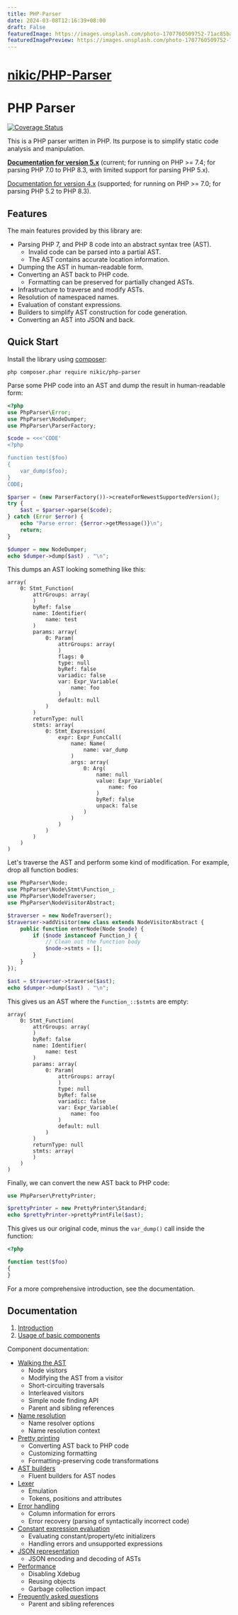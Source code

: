 ```yaml
---
title: PHP-Parser
date: 2024-03-08T12:16:39+08:00
draft: False
featuredImage: https://images.unsplash.com/photo-1707760509752-71ac85ba8b68?ixid=M3w0NjAwMjJ8MHwxfHJhbmRvbXx8fHx8fHx8fDE3MDk4NzEzMjF8&ixlib=rb-4.0.3
featuredImagePreview: https://images.unsplash.com/photo-1707760509752-71ac85ba8b68?ixid=M3w0NjAwMjJ8MHwxfHJhbmRvbXx8fHx8fHx8fDE3MDk4NzEzMjF8&ixlib=rb-4.0.3
---
```


# [nikic/PHP-Parser](https://github.com/nikic/PHP-Parser)

PHP Parser
==========

[![Coverage Status](https://coveralls.io/repos/github/nikic/PHP-Parser/badge.svg?branch=master)](https://coveralls.io/github/nikic/PHP-Parser?branch=master)

This is a PHP parser written in PHP. Its purpose is to simplify static code analysis and
manipulation.

[**Documentation for version 5.x**][doc_master] (current; for running on PHP >= 7.4; for parsing PHP 7.0 to PHP 8.3, with limited support for parsing PHP 5.x).

[Documentation for version 4.x][doc_4_x] (supported; for running on PHP >= 7.0; for parsing PHP 5.2 to PHP 8.3).

Features
--------

The main features provided by this library are:

 * Parsing PHP 7, and PHP 8 code into an abstract syntax tree (AST).
   * Invalid code can be parsed into a partial AST.
   * The AST contains accurate location information.
 * Dumping the AST in human-readable form.
 * Converting an AST back to PHP code.
   * Formatting can be preserved for partially changed ASTs.
 * Infrastructure to traverse and modify ASTs.
 * Resolution of namespaced names.
 * Evaluation of constant expressions.
 * Builders to simplify AST construction for code generation.
 * Converting an AST into JSON and back.

Quick Start
-----------

Install the library using [composer](https://getcomposer.org):

    php composer.phar require nikic/php-parser

Parse some PHP code into an AST and dump the result in human-readable form:

```php
<?php
use PhpParser\Error;
use PhpParser\NodeDumper;
use PhpParser\ParserFactory;

$code = <<<'CODE'
<?php

function test($foo)
{
    var_dump($foo);
}
CODE;

$parser = (new ParserFactory())->createForNewestSupportedVersion();
try {
    $ast = $parser->parse($code);
} catch (Error $error) {
    echo "Parse error: {$error->getMessage()}\n";
    return;
}

$dumper = new NodeDumper;
echo $dumper->dump($ast) . "\n";
```

This dumps an AST looking something like this:

```
array(
    0: Stmt_Function(
        attrGroups: array(
        )
        byRef: false
        name: Identifier(
            name: test
        )
        params: array(
            0: Param(
                attrGroups: array(
                )
                flags: 0
                type: null
                byRef: false
                variadic: false
                var: Expr_Variable(
                    name: foo
                )
                default: null
            )
        )
        returnType: null
        stmts: array(
            0: Stmt_Expression(
                expr: Expr_FuncCall(
                    name: Name(
                        name: var_dump
                    )
                    args: array(
                        0: Arg(
                            name: null
                            value: Expr_Variable(
                                name: foo
                            )
                            byRef: false
                            unpack: false
                        )
                    )
                )
            )
        )
    )
)
```

Let's traverse the AST and perform some kind of modification. For example, drop all function bodies:

```php
use PhpParser\Node;
use PhpParser\Node\Stmt\Function_;
use PhpParser\NodeTraverser;
use PhpParser\NodeVisitorAbstract;

$traverser = new NodeTraverser();
$traverser->addVisitor(new class extends NodeVisitorAbstract {
    public function enterNode(Node $node) {
        if ($node instanceof Function_) {
            // Clean out the function body
            $node->stmts = [];
        }
    }
});

$ast = $traverser->traverse($ast);
echo $dumper->dump($ast) . "\n";
```

This gives us an AST where the `Function_::$stmts` are empty:

```
array(
    0: Stmt_Function(
        attrGroups: array(
        )
        byRef: false
        name: Identifier(
            name: test
        )
        params: array(
            0: Param(
                attrGroups: array(
                )
                type: null
                byRef: false
                variadic: false
                var: Expr_Variable(
                    name: foo
                )
                default: null
            )
        )
        returnType: null
        stmts: array(
        )
    )
)
```

Finally, we can convert the new AST back to PHP code:

```php
use PhpParser\PrettyPrinter;

$prettyPrinter = new PrettyPrinter\Standard;
echo $prettyPrinter->prettyPrintFile($ast);
```

This gives us our original code, minus the `var_dump()` call inside the function:

```php
<?php

function test($foo)
{
}
```

For a more comprehensive introduction, see the documentation.

Documentation
-------------

 1. [Introduction](doc/0_Introduction.markdown)
 2. [Usage of basic components](doc/2_Usage_of_basic_components.markdown)

Component documentation:

 * [Walking the AST](doc/component/Walking_the_AST.markdown)
   * Node visitors
   * Modifying the AST from a visitor
   * Short-circuiting traversals
   * Interleaved visitors
   * Simple node finding API
   * Parent and sibling references
 * [Name resolution](doc/component/Name_resolution.markdown)
   * Name resolver options
   * Name resolution context
 * [Pretty printing](doc/component/Pretty_printing.markdown)
   * Converting AST back to PHP code
   * Customizing formatting
   * Formatting-preserving code transformations
 * [AST builders](doc/component/AST_builders.markdown)
   * Fluent builders for AST nodes
 * [Lexer](doc/component/Lexer.markdown)
   * Emulation
   * Tokens, positions and attributes
 * [Error handling](doc/component/Error_handling.markdown)
   * Column information for errors
   * Error recovery (parsing of syntactically incorrect code)
 * [Constant expression evaluation](doc/component/Constant_expression_evaluation.markdown)
   * Evaluating constant/property/etc initializers
   * Handling errors and unsupported expressions
 * [JSON representation](doc/component/JSON_representation.markdown)
   * JSON encoding and decoding of ASTs
 * [Performance](doc/component/Performance.markdown)
   * Disabling Xdebug
   * Reusing objects
   * Garbage collection impact
 * [Frequently asked questions](doc/component/FAQ.markdown)
   * Parent and sibling references

 [doc_3_x]: https://github.com/nikic/PHP-Parser/tree/3.x/doc
 [doc_4_x]: https://github.com/nikic/PHP-Parser/tree/4.x/doc
 [doc_master]: https://github.com/nikic/PHP-Parser/tree/master/doc
